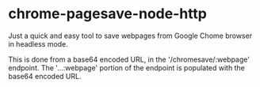 # chrome-pagesave-node-http

Just a quick and easy tool to save webpages from Google Chome browser in headless mode.

This is done from a base64 encoded URL, in the '/chromesave/:webpage' endpoint.
The '...:webpage' portion of the endpoint is populated with the base64 encoded URL. 